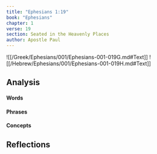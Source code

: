 ```yaml
---
title: "Ephesians 1:19"
book: "Ephesians"
chapter: 1
verse: 19
section: Seated in the Heavenly Places
author: Apostle Paul
---
```

![[/Greek/Ephesians/001/Ephesians-001-019G.md#Text]]
![[/Hebrew/Ephesians/001/Ephesians-001-019H.md#Text]]

## Analysis

#### Words

#### Phrases

#### Concepts

## Reflections
